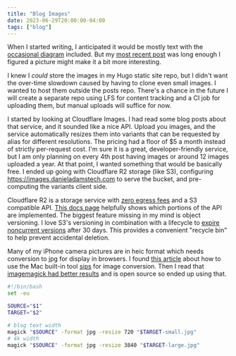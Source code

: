 ```yaml
---
title: "Blog Images"
date: 2023-06-29T20:00:00-04:00
tags: ["blog"]
---
```


When I started writing, I anticipated it would be mostly text with the [occasional diagram](https://github.com/danieladams456/aws-assert-role/blob/main/docs/aws-assert-role.png) included. But my [most recent post](/2023/in-pursuit-of-learning/) was long enough I figured a picture might make it a bit more interesting.

I knew I _could_ store the images in my Hugo static site repo, but I didn't want the over-time slowdown caused by having to clone even small images. I wanted to host them outside the posts repo. There's a chance in the future I will create a separate repo using LFS for content tracking and a CI job for uploading them, but manual uploads will suffice for now.

I started by looking at Cloudflare Images. I had read some blog posts about that service, and it sounded like a nice API. Upload you images, and the service automatically resizes them into variants that can be requested by alias for different resolutions. The pricing had a floor of $5 a month instead of strictly per-request cost. I'm sure it is a great, developer-friendly service, but I am only planning on every 4th post having images or around 12 images uploaded a year. At that point, I wanted something that would be basically free. I ended up going with Cloudflare R2 storage (like S3), configuring https://images.danieladamstech.com to serve the bucket, and pre-computing the variants client side.

Cloudflare R2 is a storage service with [zero egress fees](https://www.cloudflare.com/products/r2/) and a S3 compatible API. [This docs page](https://developers.cloudflare.com/r2/api/s3/api) helpfully shows which portions of the API are implemented. The biggest feature missing in my mind is object versioning. I love S3's versioning in combination with a lifecycle to [expire noncurrent versions](https://docs.aws.amazon.com/AmazonS3/latest/API/API_NoncurrentVersionExpiration.html) after 30 days. This provides a convenient "recycle bin" to help prevent accidental deletion.

Many of my iPhone camera pictures are in heic format which needs conversion to jpg for display in browsers. I found [this article](https://medium.com/shell-life/convert-images-for-web-using-the-sips-command-line-on-macosx-656c502a67a6) about how to use the Mac built-in tool [sips](https://ss64.com/osx/sips.html) for image conversion. Then I read that [imagemagick had better results](https://decovar.dev/blog/2019/12/12/imagemagick-vs-sips-resize/) and is open source so ended up using that.

```sh
#!/bin/bash
set -eu

SOURCE="$1"
TARGET="$2"

# blog text width
magick "$SOURCE" -format jpg -resize 720 "$TARGET-small.jpg"
# 4k width
magick "$SOURCE" -format jpg -resize 3840 "$TARGET-large.jpg"

```
